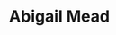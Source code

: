 ---
title: "Abigail Mead"
summary: "The name Abigail Mead is actually a pseudonym for Vivian Kubrick . According to her, the name was based on Abbott's Mead, the mansion where the Kubricks lived between 1965 to 1979."
image: "abigail-mead.jpg"
---